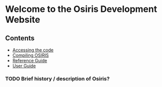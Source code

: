 # Welcome to the Osiris Development Website

## Contents

* [Accessing the code](accessing_and_contributing.md)
* [Compiling OSIRIS](compiling.md)
* [Reference Guide](reference/index.md)
* [User Guide](user/index.md)

### TODO Brief history / description of Osiris?